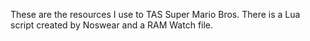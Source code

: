 These are the resources I use to TAS Super Mario Bros. There is a Lua script created by Noswear and a RAM Watch file.
